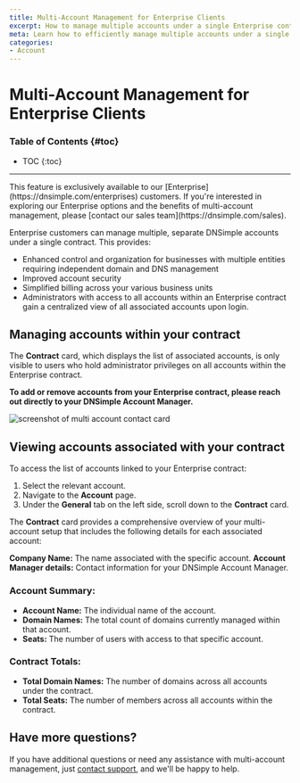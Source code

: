 ```yaml
---
title: Multi-Account Management for Enterprise Clients
excerpt: How to manage multiple accounts under a single Enterprise contract
meta: Learn how to efficiently manage multiple accounts under a single Enterprise contract with DNSimple, ensuring streamlined organization and optimal performance.
categories:
- Account
---
```

# Multi-Account Management for Enterprise Clients

### Table of Contents {#toc}

* TOC
{:toc}

---
<info>
This feature is exclusively available to our [Enterprise](https://dnsimple.com/enterprises) customers. If you're interested in exploring our Enterprise options and the benefits of multi-account management, please [contact our sales team](https://dnsimple.com/sales).
</info>

Enterprise customers can manage multiple, separate DNSimple accounts under a single contract. This provides:

- Enhanced control and organization for businesses with multiple entities requiring independent domain and DNS management
- Improved account security
- Simplified billing across your various business units
- Administrators with access to all accounts within an Enterprise contract gain a centralized view of all associated accounts upon login.

## Managing accounts within your contract

The **Contract** card, which displays the list of associated accounts, is only visible to users who hold administrator privileges on all accounts within the Enterprise contract.

**To add or remove accounts from your Enterprise contract, please reach out directly to your DNSimple Account Manager.**


![screenshot of multi account contact card](/files/multi-account-contact.png)

## Viewing accounts associated with your contract

To access the list of accounts linked to your Enterprise contract:

1.  Select the relevant account.
2.  Navigate to the **Account** page.
3.  Under the **General** tab on the left side, scroll down to the **Contract** card.

The **Contract** card provides a comprehensive overview of your multi-account setup that includes the following details for each associated account:

**Company Name:** The name associated with the specific account.
**Account Manager details:** Contact information for your DNSimple Account Manager.

### Account Summary:

- **Account Name:** The individual name of the account.
- **Domain Names:** The total count of domains currently managed within that account.
- **Seats:** The number of users with access to that specific account.

### Contract Totals:

- **Total Domain Names:** The number of domains across all accounts under the contract.
- **Total Seats:** The number of members across all accounts within the contract.

## Have more questions?

If you have additional questions or need any assistance with multi-account management, just [contact support](https://dnsimple.com/feedback), and we'll be happy to help.
